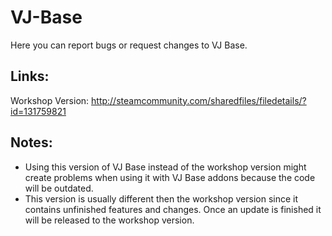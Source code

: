 # VJ-Base
Here you can report bugs or request changes to VJ Base.

## Links:
Workshop Version: http://steamcommunity.com/sharedfiles/filedetails/?id=131759821

## Notes:
- Using this version of VJ Base instead of the workshop version might create problems when using it with VJ Base addons because the code will be outdated.
- This version is usually different then the workshop version since it contains unfinished features and changes. Once an update is finished it will be released to the workshop version.
